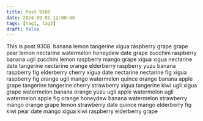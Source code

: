 ```yaml
---
title: Post 9308
date: 2024-09-01 12:00:00
tags: [tag1, tag2]
draft: false
---
```

This is post 9308.
banana
lemon
tangerine
xigua
raspberry
grape
grape
pear
lemon
nectarine
watermelon
honeydew
date
grape
zucchini
raspberry
banana
ugli
zucchini
lemon
raspberry
mango
grape
xigua
xigua
nectarine
date
tangerine
nectarine
orange
elderberry
raspberry
yuzu
banana
raspberry
fig
elderberry
cherry
xigua
date
nectarine
nectarine
fig
xigua
raspberry
fig
orange
ugli
mango
watermelon
quince
orange
banana
apple
grape
tangerine
tangerine
cherry
strawberry
xigua
tangerine
kiwi
ugli
xigua
grape
watermelon
banana
orange
yuzu
ugli
apple
watermelon
ugli
watermelon
apple
fig
orange
honeydew
banana
watermelon
strawberry
mango
orange
grape
lemon
strawberry
date
quince
mango
elderberry
fig
kiwi
pear
date
mango
xigua
kiwi
raspberry
elderberry
grape
